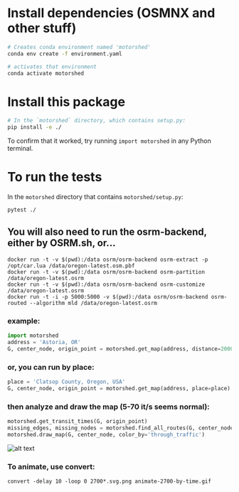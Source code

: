 # Install dependencies (OSMNX and other stuff)

```sh
# Creates conda environment named 'motorshed'
conda env create -f environment.yaml

# activates that environment
conda activate motorshed

```

# Install this package
```sh
# In the `motorshed` directory, which contains setup.py:
pip install -e ./
```
To confirm that it worked, try running `import motorshed` in any Python terminal.

# To run the tests
In the `motorshed` directory that contains `motorshed/setup.py`:

```sh
pytest ./
```

## You will also need to run the osrm-backend, either by OSRM.sh, or...
```
docker run -t -v $(pwd):/data osrm/osrm-backend osrm-extract -p /opt/car.lua /data/oregon-latest.osm.pbf
docker run -t -v $(pwd):/data osrm/osrm-backend osrm-partition /data/oregon-latest.osrm
docker run -t -v $(pwd):/data osrm/osrm-backend osrm-customize /data/oregon-latest.osrm
docker run -t -i -p 5000:5000 -v $(pwd):/data osrm/osrm-backend osrm-routed --algorithm mld /data/oregon-latest.osrm
```

### example:

```python
import motorshed
address = 'Astoria, OR'
G, center_node, origin_point = motorshed.get_map(address, distance=20000)
```

### or, you can run by place:
```python
place = 'Clatsop County, Oregon, USA'
G, center_node, origin_point = motorshed.get_map(address, place=place)
```


### then analyze and draw the map (5-70 it/s seems normal):
```python
motorshed.get_transit_times(G, origin_point)
missing_edges, missing_nodes = motorshed.find_all_routes(G, center_node)
motorshed.draw_map(G, center_node, color_by='through_traffic')
```

![alt text](images/Clatsop.png "Clatsop County")

### To animate, use convert:
```
convert -delay 10 -loop 0 2700*.svg.png animate-2700-by-time.gif
```
